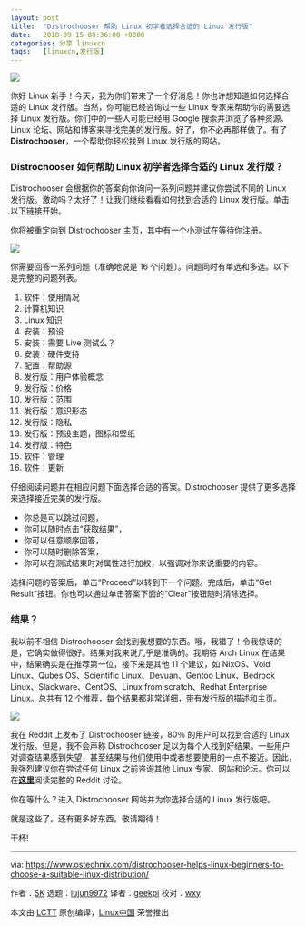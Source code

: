 ```yaml
---
layout: post
title:	"Distrochooser 帮助 Linux 初学者选择合适的 Linux 发行版"
date:	2018-09-15 08:36:00 +0800 
categories:	分享 linuxcn 
tags:	[linuxcn,发行版]
---
```



![](/Asserts/Images//attachment/album/201809/15/083642qag0ch50t5hzqvqp.png)


你好 Linux 新手！今天，我为你们带来了一个好消息！你也许想知道如何选择合适的 Linux 发行版。当然，你可能已经咨询过一些 Linux 专家来帮助你的需要选择 Linux 发行版。你们中的一些人可能已经用 Google 搜索并浏览了各种资源、Linux 论坛、网站和博客来寻找完美的发行版。好了，你不必再那样做了。有了 **Distrochooser**，一个帮助你轻松找到 Linux 发行版的网站。


### Distrochooser 如何帮助 Linux 初学者选择合适的 Linux 发行版？


Distrochooser 会根据你的答案向你询问一系列问题并建议你尝试不同的 Linux 发行版。激动吗？太好了！让我们继续看看如何找到合适的 Linux 发行版。单击以下链接开始。


你将被重定向到 Distrochooser 主页，其中有一个小测试在等待你注册。


![](/Asserts/Images//attachment/album/201809/15/083649d8urdhj0akvjhu3e.png)


你需要回答一系列问题（准确地说是 16 个问题）。问题同时有单选和多选。以下是完整的问题列表。


1. 软件：使用情况
2. 计算机知识
3. Linux 知识
4. 安装：预设
5. 安装：需要 Live 测试么？
6. 安装：硬件支持
7. 配置：帮助源
8. 发行版：用户体验概念
9. 发行版：价格
10. 发行版：范围
11. 发行版：意识形态
12. 发行版：隐私
13. 发行版：预设主题，图标和壁纸
14. 发行版：特色
15. 软件：管理
16. 软件：更新


仔细阅读问题并在相应问题下面选择合适的答案。Distrochooser 提供了更多选择来选择接近完美的发行版。


* 你总是可以跳过问题，
* 你可以随时点击“获取结果”，
* 你可以任意顺序回答，
* 你可以随时删除答案，
* 你可以在测试结束时对属性进行加权，以强调对你来说重要的内容。


选择问题的答案后，单击“Proceed”以转到下一个问题。完成后，单击“Get Result”按钮。你也可以通过单击答案下面的“Clear”按钮随时清除选择。


### 结果？


我以前不相信 Distrochooser 会找到我想要的东西。哦，我错了！令我惊讶的是，它确实做得很好。结果对我来说几乎是准确的。我期待 Arch Linux 在结果中，结果确实是在推荐第一位，接下来是其他 11 个建议，如 NixOS、Void Linux、Qubes OS、Scientific Linux、Devuan、Gentoo Linux、Bedrock Linux、Slackware、CentOS、Linux from scratch、Redhat Enterprise Linux。总共有 12 个推荐，每个结果都非常详细，带有发行版的描述和主页。


![](/Asserts/Images//attachment/album/201809/15/083650fr6wj64l48wg98sn.png)


我在 Reddit 上发布了 Distrochooser 链接，80％ 的用户可以找到合适的 Linux 发行版。但是，我不会声称 Distrochooser 足以为每个人找到好结果。一些用户对调查结果感到失望，甚至结果与他们使用中或者想要使用的一点不接近。因此，我强烈建议你在尝试任何 Linux 之前咨询其他 Linux 专家、网站和论坛。你可以在[**这里**](https://www.reddit.com/r/linux/comments/93p6az/distrochooser_helps_linux_beginners_to_choose_a/)阅读完整的 Reddit 讨论。


你在等什么？进入 Distrochooser 网站并为你选择合适的 Linux 发行版吧。


就是这些了。还有更多好东西。敬请期待！


干杯!




---


via: <https://www.ostechnix.com/distrochooser-helps-linux-beginners-to-choose-a-suitable-linux-distribution/>


作者：[SK](https://www.ostechnix.com/author/sk/) 选题：[lujun9972](https://github.com/lujun9972) 译者：[geekpi](https://github.com/geekpi) 校对：[wxy](https://github.com/wxy)


本文由 [LCTT](https://github.com/LCTT/TranslateProject) 原创编译，[Linux中国](https://linux.cn/) 荣誉推出
